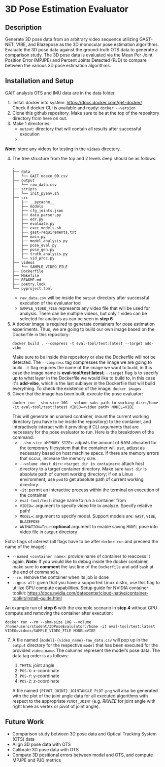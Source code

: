 # 3D Pose Estimation Evaluator

## Description
Generate 3D pose data from an arbitrary video sequence utilizing GAST-NET, VIBE, and Blazepose
as the 3D monocular pose estimation algorithms. Evaluate the 3D pose data against the ground-truth
OTS data to generate a comparison study. The 3D pose data is evaluated via the Mean Per Joint Position Error (MPJPE)
and Percent Joints Detected (PJD) to compare between the various 3D pose estimation algorithms. 

## Installation and Setup
GAIT analysis OTS and IMU data are in the data folder. 
 1. Install docker into system: https://docs.docker.com/get-docker/<br>
    Check if docker CLI is available and ready: `docker --version`
 2. Clone this github repository. Make sure to be at the top of the repository directory from here on out.
 3. Make 1 directories: 
    - `output`: directory that will contain all results after successful execution
    - 
 **_Note:_** store any videos for testing in the `videos` directory.
 
 4. The tree structure from the top and 2 levels deep should be as follows: 
    ```
    .
    ├── data
    │   └── GAIT_noexo_00.csv
    ├── output
    │   └── raw_data.csv
    ├── scripts
    │   └── init_pyenv.sh
    ├── src
    │   ├── __pycache__
    │   ├── models
    │   ├── cfg_joints.json
    │   ├── data_parser.py
    │   ├── edr.py
    │   ├── evaluate.py
    │   ├── exec_models.sh
    │   ├── gast-requirements.txt
    │   ├── main.py
    │   ├── model_analysis.py
    │   ├── pose_eval.py
    │   ├── pose_gen.py
    │   ├── truth_analysis.py
    │   └── vid_proc.py
    ├── videos
    │   └── SAMPLE_VIDEO_FILE
    ├── Dockerfile
    ├── Makefile
    ├── README.md
    ├── poetry.lock
    └── pyproject.toml

    ```
    - `raw_data.csv` will be inside the `output` directory after successful execution of the evaluator tool
    - `SAMPLE_VIDEO_FILE` represents any video file that will be used for analysis. There can be multiple videos, but only 1 video can be selected for analysis as can be seen in **step 6**
 5. A docker image is required to generate containers for pose estimation experiments. Thus, we are going to build our own image based on the Dockerfile in this  repository: <br>
    ```
    docker build . --compress -t eval-tool/test:latest --target add-vibe
    ```
    Make sure to be inside this repository or else the Dockerfile will not be detected. The `--compress` tag compresses the image we are going to build. `-t` flag requires the name of the image we want to build, in this case the image name is **eval-tool/test:latest**; `--target` flag is to specify up to what layer in the Dockerfile we would like to build to, in this case it's **add-vibe**, which is the last sublayer in the Dockerfile that will build everything. To check the existence of the image: `docker images`
 6. Given that the image has been built, execute the pose evaluator: 
    ```
    docker run --shm-size 10G --volume <abs path to working dir>:/home -it eval-tool/test:latest VIDEO=<video path> MODEL=VIBE
    ```
    This will generate an unamed container, mount the current working directory (you have to be inside the repository) to the container, and interactively interact with it providing it CLI arguments that are necessary for the pose evaluator to run. Here is the breakdown of the command:
    - `--shm-size <MEMORY SIZE>`: adjusts the amount of RAM allocated for the temporary filesystem that the container will use, adjust as necessary based on host machine specs. If there are memory errors that occur, increase the memory size. 
    - `--volume <host dir>:<target dir in container>`: attach host directory to a target container directory. Make sure `host dir` is absolute path of current working        directory; if on a Linux environment, use `pwd` to get absolute path of current working directory. 
    - `-it`: permit an interactive process within the terminal on execution of the container
    - `eval-tool/test`: image name to run a container from
    - `VIDEO=`: argument to specify video file to analyze. Specify relative path!
    - `MODEL=`: argument to specify model. Support models are: `GAST`, `VIBE`, `BLAZEPOSE`
    - `ANIMATION=True`: **optional** argument to enable saving `MODEL` pose into video file in `output` directory


Extra flags of interest (all flags have to be after `docker run` and preceed the name of the image): 
 - `--named <container name>`: provide name of container to reaccess it again. **_Note:_** If you would like to debug inside the docker container, make sure to **comment** the last line of the `Dockerfile` and add `bash` at the end of command `6`.   
 - `--rm`: remove the container when its job is done 
 - `--gpus all`: given that you have a supported Linux distro, use this flag to utilize GPU compute capabilities. Setup guide for NVIDIA container toolkit: https://docs.nvidia.com/datacenter/cloud-native/container-toolkit/install-guide.html

An example run of **step 6** with the example scenario in **step 4** without GPU compute and removing the container after execution:

    docker run --rm --shm-size 10G --volume /home/users/student/3DPoseEvalulator:/home -it eval-tool/test:latest VIDEO=videos/SAMPLE_VIDEO_FILE MODEL=VIBE
    
 7. A file named `{model}-{video_name}-raw_data.csv` will pop up in the `output` directory for the respective `model` that has been executed for the provided `video_name`. The columns represent the model's pose data. The data tag order is as follows: 
    1. `THETA`: joint angle
    2. `POS-X`: x-coordinate
    3. `POS-Y`: y-coordinate
    4. `POS-Z`: z-coordinate
 
    A file named `{PIVOT_JOINT}_JOINTANGLE_PLOT.png` will also be generated with the plot of the joint angle data for all executed algorithms with respect to the appropriate `PIVOT_JOINT` (e.g. _RKNEE_ for joint angle with right knee as vertex or pivot of joint angle). 

## Future Work
- Comparison study between 3D pose data and Optical Tracking System (OTS) data
- Align 3D pose data with OTS 
- Calibrate 3D pose data with OTS
- Compute 3D positional errors between model and OTS, and compute MPJPE and PJD metrics
